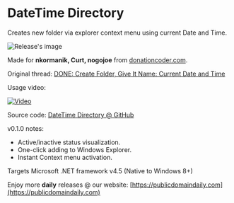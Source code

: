 # DateTime Directory
Creates new folder via explorer context menu using current Date and Time.

![Release's image](https://user-images.githubusercontent.com/54631779/96942629-a70ffe00-14a3-11eb-8e0a-1ce27544e6e6.png)

Made for **nkormanik, Curt, nogojoe** from [donationcoder.com](https://www.donationcoder.com).

Original thread: [DONE: Create Folder, Give It Name: Current Date and Time](https://www.donationcoder.com/forum/index.php?topic=46534.0)

Usage video:

[![Video](http://img.youtube.com/vi/9Elvce9O_I0/0.jpg)](http://www.youtube.com/watch?v=9Elvce9O_I0 "Usage video")

Source code: [DateTime Directory @ GitHub](https://github.com/publicdomain/datetime-directory)

v0.1.0 notes:

- Active/inactive status visualization.
- One-click adding to Windows Explorer.
- Instant Context menu activation.

Targets Microsoft .NET framework v4.5 (Native to Windows 8+)

Enjoy more **daily** releases @ our website: [https://publicdomaindaily.com](https://publicdomaindaily.com)
